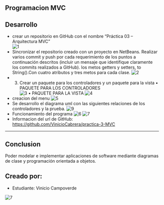 Programacion MVC
--------------------
Desarrollo
--------------------
*	crear un repositorio en GitHub con el nombre “Práctica 03 – Arquitectura MVC”  
![1](https://user-images.githubusercontent.com/49033433/56708984-73a0b780-66e4-11e9-84ed-143a12d769b9.jpg)
* Sincronizar el repositorio creado con un proyecto en NetBeans. Realizar varios commit y push por cada requerimiento de los puntos a continuación descritos (incluir un mensaje que identifique claramente los commits realizados a GitHub). 
los metos getters y setters, to String().Con cuatro atributos y tres metos para cada clase.
![2](https://user-images.githubusercontent.com/49033433/56709062-edd13c00-66e4-11e9-8589-ca9027deb23d.jpg)
* 3.	Crear un paquete para los controladores y un paquete para la vista
      •	PAQUETE PARA LOS CONTROLADORES    
![3](https://user-images.githubusercontent.com/49033433/56709126-430d4d80-66e5-11e9-8a15-6a8779c420be.jpg)
      •	PAQUETE PARA LA VISTA
 ![4](https://user-images.githubusercontent.com/49033433/56709189-8071db00-66e5-11e9-9210-28054088ed4c.jpg)
* creacion del menu
![5](https://user-images.githubusercontent.com/49033433/56709240-c890fd80-66e5-11e9-9baf-9df6f4de2aa7.jpg)
* Se desarrollo el diagrama uml con las siguientes relaciones de los controladores y la prueba.
![9](https://user-images.githubusercontent.com/49033433/56710458-db0e3580-66eb-11e9-9a4d-c2d71ec7947e.jpg)
* Funcionamiento del programa 
![6](https://user-images.githubusercontent.com/49033433/56709263-f2e2bb00-66e5-11e9-8537-8bdf5e834b53.jpg)
![7](https://user-images.githubusercontent.com/49033433/56709294-19a0f180-66e6-11e9-8109-4d53d0b8f902.jpg)
* Informacion del url de GitHub:  https://github.com/VinicioCabrera/practica-3-MVC
-------------
Conclusion
-------------
Poder modelar e implementar aplicaciones de software mediante diagramas de clase y programación orientada a objetos. 

Creado por:
-------------
* Estudiante:
               Vinicio Campoverde

![7](https://user-images.githubusercontent.com/49033433/56100690-898ecb00-5ee1-11e9-84e4-be1fd7d90fc5.jpg)

